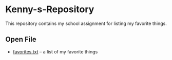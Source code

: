 # Kenny-s-Repository

This repository contains my school assignment for listing my favorite things.


## Open File
- [favorites.txt](favorites.txt) – a list of my favorite things
